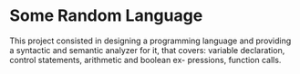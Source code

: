 # Some Random Language
This project consisted in designing a
programming language and providing a
syntactic and semantic analyzer for it,
that covers: variable declaration, control
statements, arithmetic and boolean ex-
pressions, function calls.
